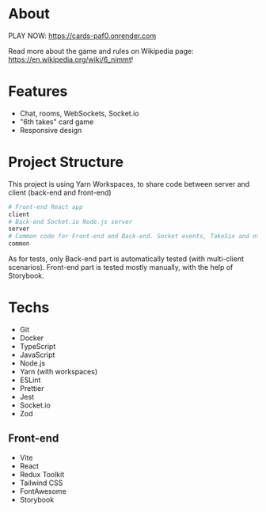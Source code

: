# About

PLAY NOW: https://cards-paf0.onrender.com

Read more about the game and rules on Wikipedia page: https://en.wikipedia.org/wiki/6_nimmt!

# Features

- Chat, rooms, WebSockets, Socket.io
- "6th takes" card game
- Responsive design

# Project Structure

This project is using Yarn Workspaces, to share code between server and client (back-end and front-end)

```sh
# Front-end React app
client
# Back-end Socket.io Node.js server
server
# Common code for Front-end and Back-end. Socket events, TakeSix and other utilities
common
```

As for tests, only Back-end part is automatically tested (with multi-client scenarios). Front-end part is tested mostly manually, with the help of Storybook.

# Techs

- Git
- Docker
- TypeScript
- JavaScript
- Node.js
- Yarn (with workspaces)
- ESLint
- Prettier
- Jest
- Socket.io
- Zod

## Front-end

- Vite
- React
- Redux Toolkit
- Tailwind CSS
- FontAwesome
- Storybook
